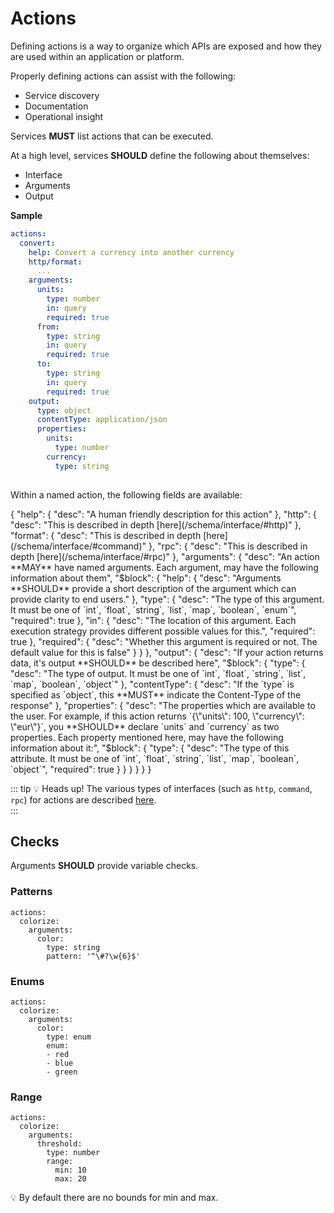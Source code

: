 # Actions
Defining actions is a way to organize which APIs are exposed 
and how they are used within an application or platform.

Properly defining actions can assist with the following:
  - Service discovery
  - Documentation
  - Operational insight

Services **MUST** list actions that can be executed.

At a high level, services **SHOULD** define the following about themselves:

- Interface
- Arguments
- Output 


**Sample**

```yaml {4-5}
actions:
  convert:
    help: Convert a currency into another currency
    http/format:
      ...
    arguments:
      units:
        type: number
        in: query
        required: true
      from:
        type: string
        in: query
        required: true
      to:
        type: string
        in: query
        required: true
    output:
      type: object
      contentType: application/json
      properties:
        units:
          type: number
        currency:
          type: string
    
```
Within a named action, the following fields are available:

<json-table>
<p>
{
    "help": {
        "desc": "A human friendly description for this action"    
    }, 
    "http": {
        "desc": "This is described in depth [here](/schema/interface/#http)"
    },
    "format": {
        "desc": "This is described in depth [here](/schema/interface/#command)"
    },
    "rpc": {
        "desc": "This is described in depth [here](/schema/interface/#rpc)"
    },
    "arguments": {
        "desc": "An action **MAY** have named arguments. Each argument, may have the following information about them",
        "$block": {
            "help": {
                "desc": "Arguments **SHOULD** provide a short description of the argument which can provide clarity to end users."
            },
            "type": {
                "desc": "The type of this argument. It must be one of `int`, `float`, `string`, `list`, `map`, `boolean`, `enum`",
                "required": true
            },
            "in": {
                "desc": "The location of this argument. Each execution strategy provides different possible values for this.",
                "required": true
            },
            "required": {
                "desc": "Whether this argument is required or not. The default value for this is false"
            } 
        }
    },
    "output": {
        "desc": "If your action returns data, it's output **SHOULD** be described here",
        "$block": {
            "type": {
                "desc": "The type of output. It must be one of `int`, `float`, `string`, `list`, `map`, `boolean`, `object`"
            },
            "contentType": {
                "desc": "If the `type` is specified as `object`, this **MUST** indicate the Content-Type of the response"
            },
            "properties": {
                "desc": "The properties which are available to the user. For example, if this action returns `{\"units\": 100, \"currency\": \"eur\"}`, you **SHOULD** declare `units` and `currency` as two properties. Each property mentioned here, may have the following information about it:",
                "$block": {
                    "type": {
                        "desc": "The type of this attribute. It must be one of `int`, `float`, `string`, `list`, `map`, `boolean`, `object`",
                        "required": true
                    }
                }
            }
        }
    }
}
</p>
</json-table>

::: tip 💡 Heads up!
The various types of interfaces (such as `http`, `command`, `rpc`) for actions are described [here](/schema/interface/).  
:::


## Checks

Arguments **SHOULD** provide variable checks.

### Patterns

```yaml{6}
actions:
  colorize:
    arguments:
      color:
        type: string
        pattern: '^\#?\w{6}$'
```

### Enums

```yaml{6-9}
actions:
  colorize:
    arguments:
      color:
        type: enum
        enum:
        - red
        - blue
        - green
```

### Range

```yaml{6,7,8}
actions:
  colorize:
    arguments:
      threshold:
        type: number
        range:
          min: 10
          max: 20
```

:bulb: By default there are no bounds for min and max.